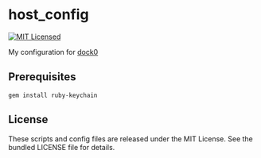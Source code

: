 host_config
========

[![MIT Licensed](http://img.shields.io/badge/license-MIT-green.svg)](https://tldrlegal.com/license/mit-license)

My configuration for [dock0](https://github.com/dock0/dock0)

## Prerequisites

    gem install ruby-keychain

## License

These scripts and config files are released under the MIT License. See the bundled LICENSE file for details.

